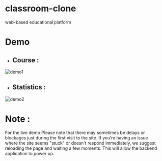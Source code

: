 # classroom-clone
web-based educational platform

# Demo 

* <h2>Course :</h2> 
![demo1](https://github.com/hamzamak/classroom-clone/assets/123269689/b5fa5eb0-45c2-495a-89f7-b850850b84d2)

* <h2>Statistics : </h2>

![demo2](https://github.com/hamzamak/classroom-clone/assets/123269689/e32c5f69-4af3-4999-a9f2-a8024570f2eb)


# Note :
 <p>For the live demo Please note that there may sometimes be delays or blockages just during the first visit to the site. If you're having an issue where the site       seems "stuck" or doesn't respond immediately, we suggest reloading the page and waiting a few moments. This will allow the backend application to power up.</p>

